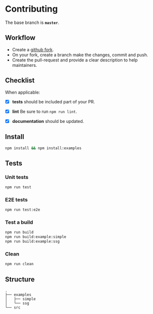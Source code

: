 # Contributing

The base branch is **`master`**.

## Workflow

- Create a [github fork](https://docs.github.com/en/get-started/quickstart/fork-a-repo).
- On your fork, create a branch make the changes, commit and push.
- Create the pull-request and provide a clear description to help maintainers.

## Checklist

When applicable:

- [x] **tests** should be included part of your PR.
- [x] **lint** Be sure to run `npm run lint`.
- [x] **documentation** should be updated.


## Install

```bash
npm install && npm install:examples
```

## Tests

### Unit tests

```bash
npm run test
```

### E2E tests

```bash
npm run test:e2e
```

### Test a build

```bash
npm run build
npm run build:example:simple
npm run build:example:ssg
```

### Clean

```bash
npm run clean
```

## Structure

```
.
├── examples
│   ├── simple
│   └── ssg
└── src  
```
